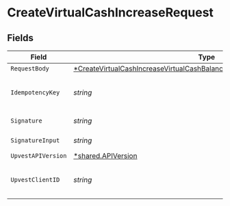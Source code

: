 # CreateVirtualCashIncreaseRequest


## Fields

| Field                                                                                                                                                                                  | Type                                                                                                                                                                                   | Required                                                                                                                                                                               | Description                                                                                                                                                                            | Example                                                                                                                                                                                |
| -------------------------------------------------------------------------------------------------------------------------------------------------------------------------------------- | -------------------------------------------------------------------------------------------------------------------------------------------------------------------------------------- | -------------------------------------------------------------------------------------------------------------------------------------------------------------------------------------- | -------------------------------------------------------------------------------------------------------------------------------------------------------------------------------------- | -------------------------------------------------------------------------------------------------------------------------------------------------------------------------------------- |
| `RequestBody`                                                                                                                                                                          | [*CreateVirtualCashIncreaseVirtualCashBalanceVirtualCashIncreaseCreateRequest](../../models/operations/createvirtualcashincreasevirtualcashbalancevirtualcashincreasecreaterequest.md) | :heavy_minus_sign:                                                                                                                                                                     | N/A                                                                                                                                                                                    |                                                                                                                                                                                        |
| `IdempotencyKey`                                                                                                                                                                       | *string*                                                                                                                                                                               | :heavy_check_mark:                                                                                                                                                                     | A UUID to be used as an idempotency key.  This prevents a duplicate request from being replayed. <br/>https://docs.upvest.co/concepts/api_concepts/idempotency<br/>                    | ccb07f42-4104-44ad-8e1f-c660bb7b269c                                                                                                                                                   |
| `Signature`                                                                                                                                                                            | *string*                                                                                                                                                                               | :heavy_check_mark:                                                                                                                                                                     | https://tools.ietf.org/id/draft-ietf-httpbis-message-signatures-01.html#name-the-signature-http-header                                                                                 |                                                                                                                                                                                        |
| `SignatureInput`                                                                                                                                                                       | *string*                                                                                                                                                                               | :heavy_check_mark:                                                                                                                                                                     | https://tools.ietf.org/id/draft-ietf-httpbis-message-signatures-01.html#name-the-signature-input-http-he                                                                               |                                                                                                                                                                                        |
| `UpvestAPIVersion`                                                                                                                                                                     | [*shared.APIVersion](../../models/shared/apiversion.md)                                                                                                                                | :heavy_minus_sign:                                                                                                                                                                     | Upvest API version (Note: Do not include quotation marks)                                                                                                                              | 1                                                                                                                                                                                      |
| `UpvestClientID`                                                                                                                                                                       | *string*                                                                                                                                                                               | :heavy_check_mark:                                                                                                                                                                     | Tenant Client ID                                                                                                                                                                       | ebabcf4d-61c3-4942-875c-e265a7c2d062                                                                                                                                                   |
